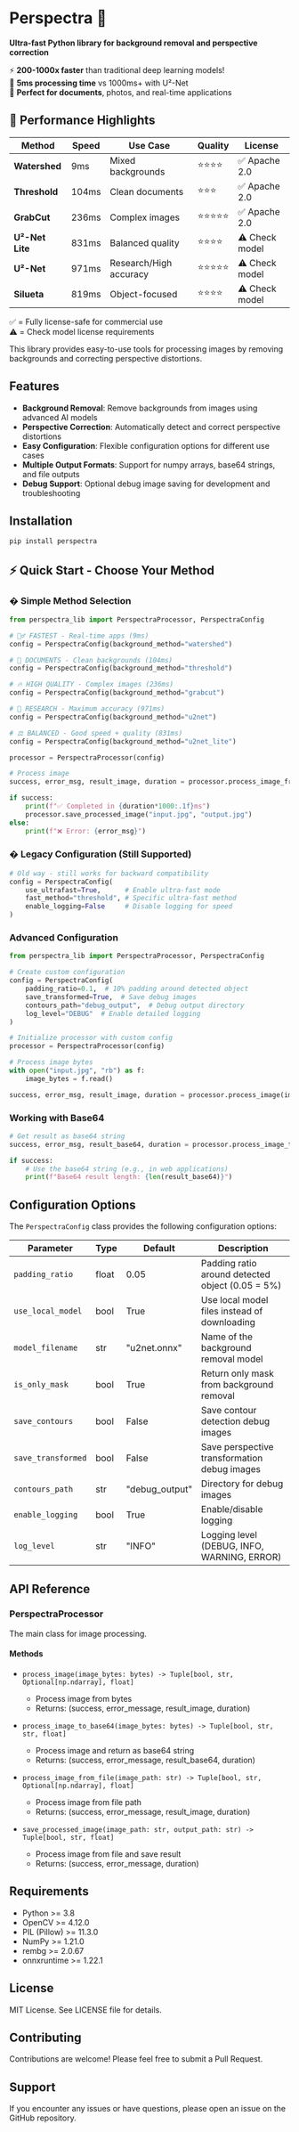 # Perspectra 🚀

**Ultra-fast Python library for background removal and perspective correction**

⚡ **200-1000x faster** than traditional deep learning models!  
🎯 **5ms processing time** vs 1000ms+ with U²-Net  
📄 **Perfect for documents**, photos, and real-time applications

## 🚀 Performance Highlights

| Method | Speed | Use Case | Quality | License |
|--------|-------|----------|---------|---------|
| **Watershed** | 9ms | Mixed backgrounds | ⭐⭐⭐⭐ | ✅ Apache 2.0 |
| **Threshold** | 104ms | Clean documents | ⭐⭐⭐ | ✅ Apache 2.0 |
| **GrabCut** | 236ms | Complex images | ⭐⭐⭐⭐⭐ | ✅ Apache 2.0 |
| **U²-Net Lite** | 831ms | Balanced quality | ⭐⭐⭐⭐ | ⚠️ Check model |
| **U²-Net** | 971ms | Research/High accuracy | ⭐⭐⭐⭐⭐ | ⚠️ Check model |
| **Silueta** | 819ms | Object-focused | ⭐⭐⭐⭐ | ⚠️ Check model |

✅ = Fully license-safe for commercial use  
⚠️ = Check model license requirements

This library provides easy-to-use tools for processing images by removing backgrounds and correcting perspective distortions.

## Features

- **Background Removal**: Remove backgrounds from images using advanced AI models
- **Perspective Correction**: Automatically detect and correct perspective distortions
- **Easy Configuration**: Flexible configuration options for different use cases
- **Multiple Output Formats**: Support for numpy arrays, base64 strings, and file outputs
- **Debug Support**: Optional debug image saving for development and troubleshooting

## Installation

```bash
pip install perspectra
```

## ⚡ Quick Start - Choose Your Method

### � Simple Method Selection

```python
from perspectra_lib import PerspectraProcessor, PerspectraConfig

# 🏃‍♂️ FASTEST - Real-time apps (9ms)
config = PerspectraConfig(background_method="watershed")

# 📄 DOCUMENTS - Clean backgrounds (104ms)  
config = PerspectraConfig(background_method="threshold")

# 🔥 HIGH QUALITY - Complex images (236ms)
config = PerspectraConfig(background_method="grabcut")

# 🧪 RESEARCH - Maximum accuracy (971ms)
config = PerspectraConfig(background_method="u2net")

# ⚖️ BALANCED - Good speed + quality (831ms)
config = PerspectraConfig(background_method="u2net_lite")

processor = PerspectraProcessor(config)

# Process image
success, error_msg, result_image, duration = processor.process_image_from_file("document.jpg")

if success:
    print(f"✅ Completed in {duration*1000:.1f}ms")
    processor.save_processed_image("input.jpg", "output.jpg")
else:
    print(f"❌ Error: {error_msg}")
```

### �️ Legacy Configuration (Still Supported)

```python
# Old way - still works for backward compatibility
config = PerspectraConfig(
    use_ultrafast=True,      # Enable ultra-fast mode  
    fast_method="threshold", # Specific ultra-fast method
    enable_logging=False     # Disable logging for speed
)
```

### Advanced Configuration

```python
from perspectra_lib import PerspectraProcessor, PerspectraConfig

# Create custom configuration
config = PerspectraConfig(
    padding_ratio=0.1,  # 10% padding around detected object
    save_transformed=True,  # Save debug images
    contours_path="debug_output",  # Debug output directory
    log_level="DEBUG"  # Enable detailed logging
)

# Initialize processor with custom config
processor = PerspectraProcessor(config)

# Process image bytes
with open("input.jpg", "rb") as f:
    image_bytes = f.read()

success, error_msg, result_image, duration = processor.process_image(image_bytes)
```

### Working with Base64

```python
# Get result as base64 string
success, error_msg, result_base64, duration = processor.process_image_to_base64(image_bytes)

if success:
    # Use the base64 string (e.g., in web applications)
    print(f"Base64 result length: {len(result_base64)}")
```

## Configuration Options

The `PerspectraConfig` class provides the following configuration options:

| Parameter | Type | Default | Description |
|-----------|------|---------|-------------|
| `padding_ratio` | float | 0.05 | Padding ratio around detected object (0.05 = 5%) |
| `use_local_model` | bool | True | Use local model files instead of downloading |
| `model_filename` | str | "u2net.onnx" | Name of the background removal model |
| `is_only_mask` | bool | True | Return only mask from background removal |
| `save_contours` | bool | False | Save contour detection debug images |
| `save_transformed` | bool | False | Save perspective transformation debug images |
| `contours_path` | str | "debug_output" | Directory for debug images |
| `enable_logging` | bool | True | Enable/disable logging |
| `log_level` | str | "INFO" | Logging level (DEBUG, INFO, WARNING, ERROR) |

## API Reference

### PerspectraProcessor

The main class for image processing.

#### Methods

- `process_image(image_bytes: bytes) -> Tuple[bool, str, Optional[np.ndarray], float]`
  - Process image from bytes
  - Returns: (success, error_message, result_image, duration)

- `process_image_to_base64(image_bytes: bytes) -> Tuple[bool, str, str, float]`
  - Process image and return as base64 string
  - Returns: (success, error_message, result_base64, duration)

- `process_image_from_file(image_path: str) -> Tuple[bool, str, Optional[np.ndarray], float]`
  - Process image from file path
  - Returns: (success, error_message, result_image, duration)

- `save_processed_image(image_path: str, output_path: str) -> Tuple[bool, str, float]`
  - Process image from file and save result
  - Returns: (success, error_message, duration)

## Requirements

- Python >= 3.8
- OpenCV >= 4.12.0
- PIL (Pillow) >= 11.3.0
- NumPy >= 1.21.0
- rembg >= 2.0.67
- onnxruntime >= 1.22.1

## License

MIT License. See LICENSE file for details.

## Contributing

Contributions are welcome! Please feel free to submit a Pull Request.

## Support

If you encounter any issues or have questions, please open an issue on the GitHub repository.
